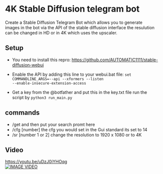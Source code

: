 # 4K Stable Diffusion telegram bot
Create a Stable Diffusion Telegram Bot which allows you to generate images in the bot via the API of the stable diffusion interface 
the resulution can be changed in HD or in 4K which uses the upscaler.

## Setup
- You need to install this repro: 
https://github.com/AUTOMATIC1111/stable-diffusion-webui 

- Enable the API by adding this line to your webui.bat file: 
<code>set COMMANDLINE_ARGS=--api --xformers --listen --enable-insecure-extension-access</code> 

- Get a key from the @botfather and put this in the key.txt file
run the script by <code>python3 run_main.py</code> 

## commands
- /get  and then put your search promt here 
- /cfg [number] the cfg you would set in the Gui standard its set to 14 
- /sr [number 1 or 2] change the resolution to 1920 x 1080 or to 4K 

## Video
https://youtu.be/uDzJ0iYHOqg <br />
[![IMAGE VIDEO](https://img.youtube.com/vi/uDzJ0iYHOqg/0.jpg)](https://www.youtube.com/watch?v=uDzJ0iYHOqg)<br />
